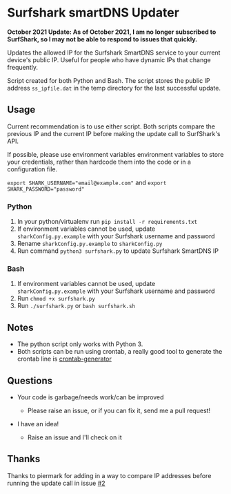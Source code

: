 # Surfshark smartDNS Updater

**October 2021 Update: As of October 2021, I am no longer subscribed to SurfShark, so I may not be able to respond to issues that quickly.**

Updates the allowed IP for the Surfshark SmartDNS service to your current device's public IP. Useful for people who have dynamic IPs that change frequently.

Script created for both Python and Bash. The script stores the public IP address `ss_ipfile.dat` in the temp directory for the last successful update.

## Usage

Current recommendation is to use either script. Both scripts compare the previous IP and the current IP before making the update call to SurfShark's API.

If possible, please use environment variables environment variables to store your credentials, rather than hardcode them into the code or in a configuration file.

`export SHARK_USERNAME="email@example.com"` and `export SHARK_PASSWORD="password"`

### Python

1. In your python/virtualenv run `pip install -r requirements.txt`
2. If environment variables cannot be used, update `sharkConfig.py.example` with your Surfshark username and password
3. Rename `sharkConfig.py.example` to `sharkConfig.py`
4. Run command `python3 surfshark.py` to update Surfshark SmartDNS IP

### Bash

1. If environment variables cannot be used, update `sharkConfig.py.example` with your Surfshark username and password
2. Run `chmod +x surfshark.py`
3. Run `./surfshark.py` or `bash surfshark.sh`

## Notes

- The python script only works with Python 3.
- Both scripts can be run using crontab, a really good tool to generate the crontab line is [crontab-generator](https://crontab-generator.org/)

## Questions

- Your code is garbage/needs work/can be improved
  - Please raise an issue, or if you can fix it, send me a pull request!

- I have an idea!
  - Raise an issue and I'll check on it

## Thanks

Thanks to piermark for adding in a way to compare IP addresses before running the update call in issue [#2](https://github.com/TimLChan/surfshark-smartdns-updater/issues/2)
